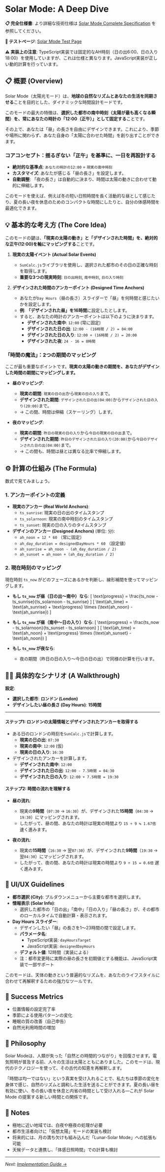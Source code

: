 # Solar Mode: A Deep Dive

**📋 完全仕様書**: より詳細な技術仕様は [Solar Mode Complete Specification](../../specifications/solar-mode-spec.md) を参照してください。

**🧪 テストページ**: [Solar Mode Test Page](/pages/time-design-test.html)

**⚠️ 実装上の注意**: TypeScript実装では固定的なAH時刻（日の出6:00、日の入り18:00）を使用していますが、これは仕様と異なります。JavaScript実装が正しい動的計算を行っています。

## 📋 概要 (Overview)

Solar Mode（太陽光モード）は、**地球の自然なリズムとあなたの生活を同期させる**ことを目的とした、ダイナミックな時間設計モードです。

このモードの最大の特徴は、**選択した都市の南中時刻（太陽が最も高くなる瞬間）を、常にあなたの時計の「12:00（正午）」として固定する**ことです。

その上で、あなたは「昼」の長さを自由にデザインできます。これにより、季節や場所に関わらず、あなた自身の「太陽に合わせた時間」を創り出すことができます。

### コアコンセプト：揺るぎない「正午」を基準に、一日を再設計する

-   **絶対的な基準点**: `あなたの時計の12:00` = `現実の南中時刻`
-   **カスタマイズ**: あなたが感じる「昼の長さ」を設定します。
-   **自動調整**: 「夜の長さ」は自動的に決まり、時間は太陽の動きに合わせて動的に伸縮します。

このモードを使えば、例えば冬の短い日照時間を長く活動的な昼として感じたり、夏の長い夜を休息のためのコンパクトな時間にしたりと、自分の体感時間を最適化できます。

## 💡 基本的な考え方 (The Core Idea)

このモードの鍵は、**「現実の太陽の動き」と「デザインされた時間」を、絶対的な正午(12:00)を軸にマッピングする**ことです。

1.  **現実の太陽イベント (Actual Solar Events)**
    - `SunCalc.js`ライブラリを使用し、選択された都市のその日の正確な時刻を取得します。
    - **重要な3つの現実時刻**: `日の出時刻`, `南中時刻`, `日の入り時刻`

2.  **デザインされた時間のアンカーポイント (Designed Time Anchors)**
    - あなたが`Day Hours`（昼の長さ）スライダーで「昼」を何時間と感じたいかを設定します。
    - **例**: **「デザインされた昼」を16時間**に設定したとします。
    - すると、あなたの時計のアンカーポイントは以下のように決まります。
        - **デザインされた南中**: `12:00` (常に固定)
        - **デザインされた日の出**: `12:00 - (16時間 / 2) = 04:00`
        - **デザインされた日の入り**: `12:00 + (16時間 / 2) = 20:00`
        - **デザインされた夜**: `24 - 16 = 8時間`

### 「時間の魔法」：2つの期間のマッピング

ここが最も重要なポイントです。**現実の太陽の動きの期間を、あなたがデザインした時間の期間にマッピングします。**

-   **昼のマッピング**:
    - **現実の期間**: `現実の日の出`から`現実の日の入り`まで。
    - **デザインされた期間**: `デザインされた日の出(04:00)`から`デザインされた日の入り(20:00)`まで。
    - → この間、時間は伸縮（スケーリング）します。

-   **夜のマッピング**:
    - **現実の期間**: `昨日の現実の日の入り`から`今日の現実の日の出`まで。
    - **デザインされた期間**: `昨日のデザインされた日の入り(20:00)`から`今日のデザインされた日の出(04:00)`まで。
    - → この間も、時間は昼とは異なる比率で伸縮します。

## ⚙️ 計算の仕組み (The Formula)

数式で見てみましょう。

### 1. アンカーポイントの定義
-   **現実のアンカー (Real World Anchors)**:
    -   `ts_sunrise`: 現実の日の出のタイムスタンプ
    -   `ts_solarnoon`: 現実の南中時刻のタイムスタンプ
    -   `ts_sunset`: 現実の日の入りのタイムスタンプ
-   **デザインのアンカー (Designed Anchors)** (単位: 分):
    -   `ah_noon = 12 * 60` （常に固定）
    -   `ah_day_duration = designedDayHours * 60` （設定値）
    -   `ah_sunrise = ah_noon - (ah_day_duration / 2)`
    -   `ah_sunset = ah_noon + (ah_day_duration / 2)`

### 2. 現在時刻のマッピング

現在時刻 `ts_now` がどのフェーズにあるかを判断し、線形補間を使ってマッピングします。

-   **もし `ts_now` が昼（日の出〜南中）なら**:
    \[
    \text{progress} = \frac{ts\_now - ts\_sunrise}{ts\_solarnoon - ts\_sunrise}
    \]
    \[
    \text{ah\_time} = \text{ah\_sunrise} + \text{progress} \times (\text{ah\_noon} - \text{ah\_sunrise})
    \]

-   **もし `ts_now` が昼（南中〜日の入り）なら**:
    \[
    \text{progress} = \frac{ts\_now - ts\_solarnoon}{ts\_sunset - ts\_solarnoon}
    \]
    \[
    \text{ah\_time} = \text{ah\_noon} + \text{progress} \times (\text{ah\_sunset} - \text{ah\_noon})
    \]

-   **もし `ts_now` が夜なら**:
    - 夜の期間（昨日の日の入り〜今日の日の出）で同様の計算を行います。

## 🚶‍♀️ 具体的なシナリオ (A Walkthrough)

**設定**:
- **選択した都市**: **ロンドン (London)**
- **デザインしたい昼の長さ (Day Hours)**: **15時間**

---

#### ステップ1: ロンドンの太陽情報とデザインされたアンカーを取得する

- ある日のロンドンの時刻を`SunCalc.js`で計算します。
    - **現実の日の出**: `07:30`
    - **現実の南中**: `12:00` (仮)
    - **現実の日の入り**: `16:30`
- デザインされたアンカーを計算します。
    - **デザインされた南中**: `12:00`
    - **デザインされた日の出**: `12:00 - 7.5時間 = 04:30`
    - **デザインされた日の入り**: `12:00 + 7.5時間 = 19:30`

#### ステップ2: 時間の流れを理解する

- **昼の流れ**:
    - 現実の**9時間**（`07:30` → `16:30`）が、デザインされた**15時間**（`04:30` → `19:30`）にマッピングされます。
    - したがって、昼の間、あなたの時計は現実の時間より `15 ÷ 9 ≒ 1.67倍` 速く進みます。

- **夜の流れ**:
    - 現実の**15時間**（`16:30` → 翌`07:30`）が、デザインされた**9時間**（`19:30` → 翌`04:30`）にマッピングされます。
    - したがって、夜の間、あなたの時計は現実の時間より `9 ÷ 15 = 0.6倍` 遅く進みます。

## 🎨 UI/UX Guidelines

- **都市選択 (City)**: プルダウンメニューから主要な都市を選択します。
- **情報表示 (Solar Info)**:
    - 選択した都市の「日の出」「南中」「日の入り」「昼の長さ」が、その都市のローカルタイムで自動計算・表示されます。
- **Day Hours スライダー**:
    - デザインしたい「昼」の長さを1〜23時間の間で設定します。
    - **パラメータ名**: 
      - TypeScript実装: `dayHoursTarget`
      - JavaScript実装: `designedDayHours`
    - **デフォルト値**: 12時間（実装による）
    - 注：都市変更時に実際の昼の長さを初期値とする機能は、JavaScript実装で一部サポート

このモードは、天体の動きという普遍的なリズムを、あなたのライフスタイルに合わせて再解釈するための強力なツールです。

## 🎯 Success Metrics

- 位置情報の設定完了率
- 季節による使用パターンの変化
- 睡眠の質の改善（自己申告）
- 自然光利用時間の増加

## 💭 Philosophy

Solar Modeは、人類が失った「自然との時間的つながり」を回復させます。電気照明が普及する前、人々の生活は太陽とともにありました。このモードは、現代のテクノロジーを使って、その古代の知恵を再解釈します。

「時間は均一ではない」という真実を受け入れることで、私たちは季節の変化を身体で感じ、自然のリズムと調和した生活を送ることができます。夏の長い昼を有効に使い、冬の長い夜を休息と内省の時間として受け入れる—これが Solar Mode の提案する新しい時間との関係です。

## 📝 Notes

- 極地に近い地域では、白夜や極夜の処理が必要
- 都市生活者向けに「仮想太陽」モードの実装も検討
- 将来的には、月の満ち欠けも組み込んだ「Lunar-Solar Mode」への拡張も可能
- 天候データと連携し、「体感日照時間」での計算も検討

---

*Next: [Implementation Guide →](../implementation-guide.md)*